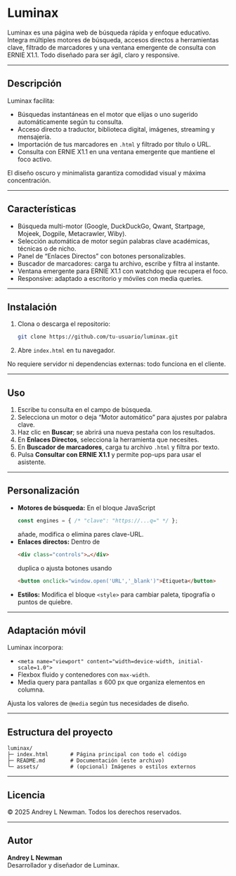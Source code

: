 # Luminax

Luminax es una página web de búsqueda rápida y enfoque educativo. Integra múltiples motores de búsqueda, accesos directos a herramientas clave, filtrado de marcadores y una ventana emergente de consulta con ERNIE X1.1. Todo diseñado para ser ágil, claro y responsive.

---

## Descripción

Luminax facilita:

- Búsquedas instantáneas en el motor que elijas o uno sugerido automáticamente según tu consulta.  
- Acceso directo a traductor, biblioteca digital, imágenes, streaming y mensajería.  
- Importación de tus marcadores en `.html` y filtrado por título o URL.  
- Consulta con ERNIE X1.1 en una ventana emergente que mantiene el foco activo.  

El diseño oscuro y minimalista garantiza comodidad visual y máxima concentración.

---

## Características

- Búsqueda multi-motor (Google, DuckDuckGo, Qwant, Startpage, Mojeek, Dogpile, Metacrawler, Wiby).  
- Selección automática de motor según palabras clave académicas, técnicas o de nicho.  
- Panel de “Enlaces Directos” con botones personalizables.  
- Buscador de marcadores: carga tu archivo, escribe y filtra al instante.  
- Ventana emergente para ERNIE X1.1 con watchdog que recupera el foco.  
- Responsive: adaptado a escritorio y móviles con media queries.  

---

## Instalación

1. Clona o descarga el repositorio:  
   ```bash
   git clone https://github.com/tu-usuario/luminax.git
   ```  
2. Abre `index.html` en tu navegador.  

No requiere servidor ni dependencias externas: todo funciona en el cliente.

---

## Uso

1. Escribe tu consulta en el campo de búsqueda.  
2. Selecciona un motor o deja “Motor automático” para ajustes por palabra clave.  
3. Haz clic en **Buscar**; se abrirá una nueva pestaña con los resultados.  
4. En **Enlaces Directos**, selecciona la herramienta que necesites.  
5. En **Buscador de marcadores**, carga tu archivo `.html` y filtra por texto.  
6. Pulsa **Consultar con ERNIE X1.1** y permite pop-ups para usar el asistente.  

---

## Personalización

- **Motores de búsqueda:** En el bloque JavaScript  
  ```js
  const engines = { /* "clave": "https://...q=" */ };
  ```  
  añade, modifica o elimina pares clave-URL.  
- **Enlaces directos:** Dentro de  
  ```html
  <div class="controls">…</div>
  ```  
  duplica o ajusta botones usando  
  ```html
  <button onclick="window.open('URL','_blank')">Etiqueta</button>
  ```  
- **Estilos:** Modifica el bloque `<style>` para cambiar paleta, tipografía o puntos de quiebre.  

---

## Adaptación móvil

Luminax incorpora:

- `<meta name="viewport" content="width=device-width, initial-scale=1.0">`  
- Flexbox fluido y contenedores con `max-width`.  
- Media query para pantallas ≤ 600 px que organiza elementos en columna.  

Ajusta los valores de `@media` según tus necesidades de diseño.

---

## Estructura del proyecto

```text
luminax/
├─ index.html       # Página principal con todo el código
├─ README.md        # Documentación (este archivo)
└─ assets/          # (opcional) Imágenes o estilos externos
```

---

## Licencia

© 2025 Andrey L Newman. Todos los derechos reservados.

---

## Autor

**Andrey L Newman**  
Desarrollador y diseñador de Luminax.
